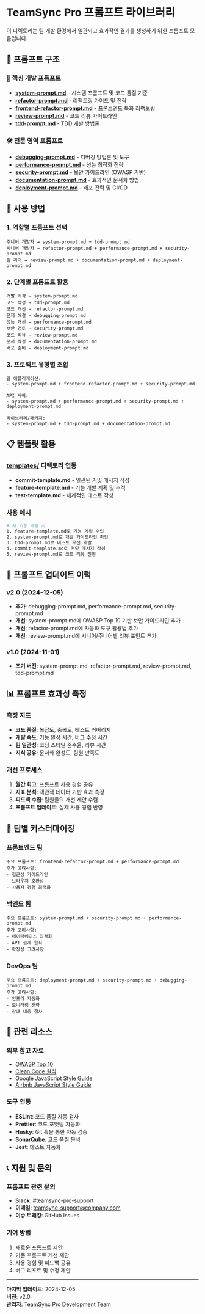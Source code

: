 # TeamSync Pro 프롬프트 라이브러리

이 디렉토리는 팀 개발 환경에서 일관되고 효과적인 결과를 생성하기 위한 프롬프트 모음입니다.

## 📁 프롬프트 구조

### 🔧 핵심 개발 프롬프트
- **[system-prompt.md](./system-prompt.md)** - 시스템 프롬프트 및 코드 품질 기준
- **[refactor-prompt.md](./refactor-prompt.md)** - 리팩토링 가이드 및 전략
- **[frontend-refactor-prompt.md](./frontend-refactor-prompt.md)** - 프론트엔드 특화 리팩토링
- **[review-prompt.md](./review-prompt.md)** - 코드 리뷰 가이드라인
- **[tdd-prompt.md](./tdd-prompt.md)** - TDD 개발 방법론

### 🛠️ 전문 영역 프롬프트
- **[debugging-prompt.md](./debugging-prompt.md)** - 디버깅 방법론 및 도구
- **[performance-prompt.md](./performance-prompt.md)** - 성능 최적화 전략
- **[security-prompt.md](./security-prompt.md)** - 보안 가이드라인 (OWASP 기반)
- **[documentation-prompt.md](./documentation-prompt.md)** - 효과적인 문서화 방법
- **[deployment-prompt.md](./deployment-prompt.md)** - 배포 전략 및 CI/CD

## 🎯 사용 방법

### 1. 역할별 프롬프트 선택
```
주니어 개발자 → system-prompt.md + tdd-prompt.md
시니어 개발자 → refactor-prompt.md + performance-prompt.md + security-prompt.md
팀 리더 → review-prompt.md + documentation-prompt.md + deployment-prompt.md
```

### 2. 단계별 프롬프트 활용
```
개발 시작 → system-prompt.md
코드 작성 → tdd-prompt.md
코드 개선 → refactor-prompt.md
문제 해결 → debugging-prompt.md
성능 개선 → performance-prompt.md
보안 검토 → security-prompt.md
코드 리뷰 → review-prompt.md
문서 작성 → documentation-prompt.md
배포 준비 → deployment-prompt.md
```

### 3. 프로젝트 유형별 조합
```
웹 애플리케이션:
- system-prompt.md + frontend-refactor-prompt.md + security-prompt.md

API 서버:
- system-prompt.md + performance-prompt.md + security-prompt.md + deployment-prompt.md

라이브러리/패키지:
- system-prompt.md + tdd-prompt.md + documentation-prompt.md
```

## 📋 템플릿 활용

### [templates/](../templates/) 디렉토리 연동
- **commit-template.md** - 일관된 커밋 메시지 작성
- **feature-template.md** - 기능 개발 계획 및 추적
- **test-template.md** - 체계적인 테스트 작성

### 사용 예시
```bash
# 새 기능 개발 시
1. feature-template.md로 기능 계획 수립
2. system-prompt.md로 개발 가이드라인 확인
3. tdd-prompt.md로 테스트 우선 개발
4. commit-template.md로 커밋 메시지 작성
5. review-prompt.md로 코드 리뷰 진행
```

## 🔄 프롬프트 업데이트 이력

### v2.0 (2024-12-05)
- **추가**: debugging-prompt.md, performance-prompt.md, security-prompt.md
- **개선**: system-prompt.md에 OWASP Top 10 기반 보안 가이드라인 추가
- **개선**: refactor-prompt.md에 자동화 도구 활용법 추가
- **개선**: review-prompt.md에 시니어/주니어별 리뷰 포인트 추가

### v1.0 (2024-11-01)
- **초기 버전**: system-prompt.md, refactor-prompt.md, review-prompt.md, tdd-prompt.md

## 📊 프롬프트 효과성 측정

### 측정 지표
- **코드 품질**: 복잡도, 중복도, 테스트 커버리지
- **개발 속도**: 기능 완성 시간, 버그 수정 시간
- **팀 일관성**: 코딩 스타일 준수율, 리뷰 시간
- **지식 공유**: 문서화 완성도, 팀원 만족도

### 개선 프로세스
1. **월간 회고**: 프롬프트 사용 경험 공유
2. **지표 분석**: 객관적 데이터 기반 효과 측정
3. **피드백 수집**: 팀원들의 개선 제안 수렴
4. **프롬프트 업데이트**: 실제 사용 경험 반영

## 🎨 팀별 커스터마이징

### 프론트엔드 팀
```
주요 프롬프트: frontend-refactor-prompt.md + performance-prompt.md
추가 고려사항: 
- 접근성 가이드라인
- 브라우저 호환성
- 사용자 경험 최적화
```

### 백엔드 팀
```
주요 프롬프트: system-prompt.md + security-prompt.md + performance-prompt.md
추가 고려사항:
- 데이터베이스 최적화
- API 설계 원칙
- 확장성 고려사항
```

### DevOps 팀
```
주요 프롬프트: deployment-prompt.md + security-prompt.md + debugging-prompt.md
추가 고려사항:
- 인프라 자동화
- 모니터링 전략
- 장애 대응 절차
```

## 🔗 관련 리소스

### 외부 참고 자료
- [OWASP Top 10](https://owasp.org/www-project-top-ten/)
- [Clean Code 원칙](https://clean-code-developer.com/)
- [Google JavaScript Style Guide](https://google.github.io/styleguide/jsguide.html)
- [Airbnb JavaScript Style Guide](https://github.com/airbnb/javascript)

### 도구 연동
- **ESLint**: 코드 품질 자동 검사
- **Prettier**: 코드 포맷팅 자동화
- **Husky**: Git 훅을 통한 자동 검증
- **SonarQube**: 코드 품질 분석
- **Jest**: 테스트 자동화

## 📞 지원 및 문의

### 프롬프트 관련 문의
- **Slack**: #teamsync-pro-support
- **이메일**: teamsync-support@company.com
- **이슈 트래킹**: GitHub Issues

### 기여 방법
1. 새로운 프롬프트 제안
2. 기존 프롬프트 개선 제안
3. 사용 경험 및 피드백 공유
4. 버그 리포트 및 수정 제안

---

**마지막 업데이트**: 2024-12-05  
**버전**: v2.0  
**관리자**: TeamSync Pro Development Team

